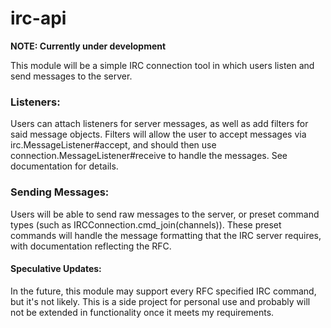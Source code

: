 # irc-api

**NOTE: Currently under development**

This module will be a simple IRC connection tool in which users listen and send messages to the server.

### Listeners:
  Users can attach listeners for server messages, as well as add filters for said message objects.
  Filters will allow the user to accept messages via irc.MessageListener#accept, 
  and should then use connection.MessageListener#receive to handle the messages. See documentation for details.

### Sending Messages:
  Users will be able to send raw messages to the server, 
  or preset command types (such as IRCConnection.cmd_join(channels)).
  These preset commands will handle the message formatting that the IRC server requires, 
  with documentation reflecting the RFC.
  
#### Speculative Updates:
  In the future, this module may support every RFC specified IRC command, but it's not likely. 
  This is a side project for personal use and probably will not be extended in functionality 
  once it meets my requirements.
  
